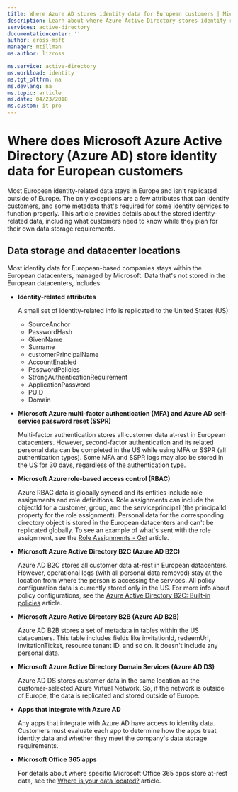 ```yaml
---
title: Where Azure AD stores identity data for European customers | Microsoft Docs
description: Learn about where Azure Active Directory stores identity-related data for its European customers.
services: active-directory
documentationcenter: ''
author: eross-msft
manager: mtillman
ms.author: lizross

ms.service: active-directory
ms.workload: identity
ms.tgt_pltfrm: na
ms.devlang: na
ms.topic: article
ms.date: 04/23/2018
ms.custom: it-pro
---
```


# Where does Microsoft Azure Active Directory (Azure AD) store identity data for European customers
Most European identity-related data stays in Europe and isn't replicated outside of Europe. The only exceptions are a few attributes that can identify customers, and some metadata that's required for some identity services to function properly. This article provides details about the stored identity-related data, including what customers need to know while they plan for their own data storage requirements.

## Data storage and datacenter locations
Most identity data for European-based companies stays within the European datacenters, managed by Microsoft. Data that's not stored in the European datacenters, includes:

- **Identity-related attributes**

    A small set of identity-related info is replicated to the United States (US):

    -   SourceAnchor
    -   PasswordHash
    -   GivenName
    -   Surname
    -   customerPrincipalName
    -   AccountEnabled
    -   PasswordPolicies
    -   StrongAuthenticationRequirement
    -   ApplicationPassword
    -   PUID
    -   Domain

- **Microsoft Azure multi-factor authentication (MFA) and Azure AD self-service password reset (SSPR)**

    Multi-factor authentication stores all customer data at-rest in European datacenters. However, second-factor authentication and its related personal data can be completed in the US while using MFA or SSPR (all authentication types). Some MFA and SSPR logs may also be stored in the US for 30 days, regardless of the authentication type.

- **Microsoft Azure role-based access control (RBAC)**

    Azure RBAC data is globally synced and its entities include role assignments and role definitions. Role assignments can include the objectId for a customer, group, and the serviceprincipal (the principalId property for the role assignment). Personal data for the corresponding directory object is stored in the European datacenters and can't be replicated globally. To see an example of what's sent with the role assignment, see the [Role Assignments - Get](https://docs.microsoft.com/en-us/rest/api/authorization/roleassignments/get) article.

- **Microsoft Azure Active Directory B2C (Azure AD B2C)**

    Azure AD B2C stores all customer data at-rest in European datacenters. However, operational logs (with all personal data removed) stay at the location from where the person is accessing the services. All policy configuration data is currently stored only in the US. For more info about policy configurations, see the [Azure Active Directory B2C: Built-in policies](https://docs.microsoft.com/en-us/azure/active-directory-b2c/active-directory-b2c-reference-policies) article.

- **Microsoft Azure Active Directory B2B (Azure AD B2B)** 
    
    Azure AD B2B stores a set of metadata in tables within the US datacenters. This table includes fields like invitationId, redeemUrl, invitationTicket, resource tenant ID, and so on. It doesn't include any personal data.

- **Microsoft Azure Active Directory Domain Services (Azure AD DS)**

    Azure AD DS stores customer data in the same location as the customer-selected Azure Virtual Network. So, if the network is outside of Europe, the data is replicated and stored outside of Europe.

- **Apps that integrate with Azure AD**

    Any apps that integrate with Azure AD have access to identity data. Customers must evaluate each app to determine how the apps treat identity data and whether they meet the company's data storage requirements.

- **Microsoft Office 365 apps**

    For details about where specific Microsoft Office 365 apps store at-rest data, see the [Where is your data located?](https://products.office.com/en-US/where-is-your-data-located?ms.officeurl=datamaps&geo=All) article.
